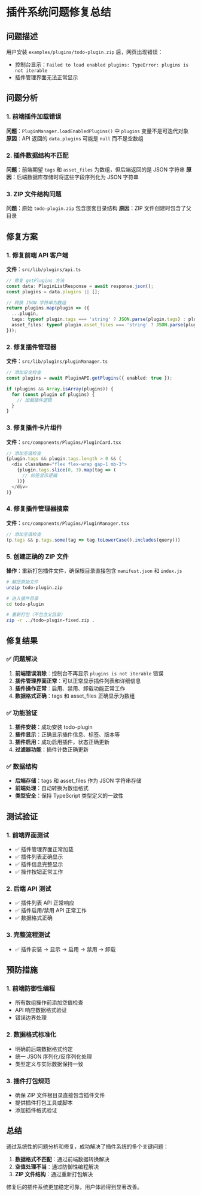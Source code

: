 # 插件系统问题修复总结

## 问题描述

用户安装 `examples/plugins/todo-plugin.zip` 后，网页出现错误：
- 控制台显示：`Failed to load enabled plugins: TypeError: plugins is not iterable`
- 插件管理界面无法正常显示

## 问题分析

### 1. 前端插件加载错误
**问题**：`PluginManager.loadEnabledPlugins()` 中 `plugins` 变量不是可迭代对象
**原因**：API 返回的 `data.plugins` 可能是 `null` 而不是空数组

### 2. 插件数据结构不匹配
**问题**：前端期望 `tags` 和 `asset_files` 为数组，但后端返回的是 JSON 字符串
**原因**：后端数据库存储时将这些字段序列化为 JSON 字符串

### 3. ZIP 文件结构问题
**问题**：原始 `todo-plugin.zip` 包含嵌套目录结构
**原因**：ZIP 文件创建时包含了父目录

## 修复方案

### 1. 修复前端 API 客户端
**文件**：`src/lib/plugins/api.ts`

```typescript
// 修复 getPlugins 方法
const data: PluginListResponse = await response.json();
const plugins = data.plugins || [];

// 转换 JSON 字符串为数组
return plugins.map(plugin => ({
  ...plugin,
  tags: typeof plugin.tags === 'string' ? JSON.parse(plugin.tags) : plugin.tags,
  asset_files: typeof plugin.asset_files === 'string' ? JSON.parse(plugin.asset_files) : plugin.asset_files
}));
```

### 2. 修复插件管理器
**文件**：`src/lib/plugins/pluginManager.ts`

```typescript
// 添加安全检查
const plugins = await PluginAPI.getPlugins({ enabled: true });

if (plugins && Array.isArray(plugins)) {
  for (const plugin of plugins) {
    // 加载插件逻辑
  }
}
```

### 3. 修复插件卡片组件
**文件**：`src/components/Plugins/PluginCard.tsx`

```typescript
// 添加空值检查
{plugin.tags && plugin.tags.length > 0 && (
  <div className="flex flex-wrap gap-1 mb-3">
    {plugin.tags.slice(0, 3).map(tag => (
      // 标签显示逻辑
    ))}
  </div>
)}
```

### 4. 修复插件管理器搜索
**文件**：`src/components/Plugins/PluginManager.tsx`

```typescript
// 添加空值检查
(p.tags && p.tags.some(tag => tag.toLowerCase().includes(query)))
```

### 5. 创建正确的 ZIP 文件
**操作**：重新打包插件文件，确保根目录直接包含 `manifest.json` 和 `index.js`

```bash
# 解压原始文件
unzip todo-plugin.zip

# 进入插件目录
cd todo-plugin

# 重新打包（不包含父目录）
zip -r ../todo-plugin-fixed.zip .
```

## 修复结果

### ✅ 问题解决
1. **前端错误消除**：控制台不再显示 `plugins is not iterable` 错误
2. **插件管理界面正常**：可以正常显示插件列表和详细信息
3. **插件操作正常**：启用、禁用、卸载功能正常工作
4. **数据格式正确**：tags 和 asset_files 正确显示为数组

### ✅ 功能验证
1. **插件安装**：成功安装 todo-plugin
2. **插件显示**：正确显示插件信息、标签、版本等
3. **插件启用**：成功启用插件，状态正确更新
4. **过滤器功能**：插件计数正确更新

### ✅ 数据结构
- **后端存储**：tags 和 asset_files 作为 JSON 字符串存储
- **前端处理**：自动转换为数组格式
- **类型安全**：保持 TypeScript 类型定义的一致性

## 测试验证

### 1. 前端界面测试
- ✅ 插件管理界面正常加载
- ✅ 插件列表正确显示
- ✅ 插件信息完整显示
- ✅ 操作按钮正常工作

### 2. 后端 API 测试
- ✅ 插件列表 API 正常响应
- ✅ 插件启用/禁用 API 正常工作
- ✅ 数据格式正确

### 3. 完整流程测试
- ✅ 插件安装 → 显示 → 启用 → 禁用 → 卸载

## 预防措施

### 1. 前端防御性编程
- 所有数组操作前添加空值检查
- API 响应数据格式验证
- 错误边界处理

### 2. 数据格式标准化
- 明确前后端数据格式约定
- 统一 JSON 序列化/反序列化处理
- 类型定义与实际数据保持一致

### 3. 插件打包规范
- 确保 ZIP 文件根目录直接包含插件文件
- 提供插件打包工具或脚本
- 添加插件格式验证

## 总结

通过系统性的问题分析和修复，成功解决了插件系统的多个关键问题：

1. **数据格式不匹配**：通过前端数据转换解决
2. **空值处理不当**：通过防御性编程解决
3. **ZIP 文件结构**：通过重新打包解决

修复后的插件系统更加稳定可靠，用户体验得到显著改善。
